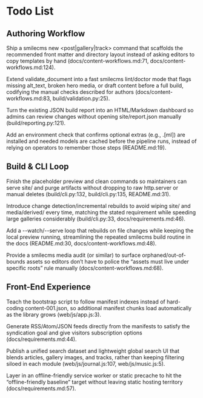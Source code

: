 # Todo List

## Authoring Workflow

Ship a smilecms new <post|gallery|track> command that scaffolds the recommended front matter and directory layout instead of asking editors to copy templates by hand (docs/content-workflows.md:71, docs/content-workflows.md:124).

Extend validate_document into a fast smilecms lint/doctor mode that flags missing alt_text, broken hero media, or draft content before a full build, codifying the manual checks described for authors (docs/content-workflows.md:83, build/validation.py:25).

Turn the existing JSON build report into an HTML/Markdown dashboard so admins can review changes without opening site/report.json manually (build/reporting.py:121).

Add an environment check that confirms optional extras (e.g., .[ml]) are installed and needed models are cached before the pipeline runs, instead of relying on operators to remember those steps (README.md:19).

## Build & CLI Loop

Finish the placeholder preview and clean commands so maintainers can serve site/ and purge artifacts without dropping to raw http.server or manual deletes (build/cli.py:132, build/cli.py:135, README.md:31).

Introduce change detection/incremental rebuilds to avoid wiping site/ and media/derived/ every time, matching the stated requirement while speeding large galleries considerably (build/cli.py:33, docs/requirements.md:46).

Add a --watch/--serve loop that rebuilds on file changes while keeping the local preview running, streamlining the repeated smilecms build routine in the docs (README.md:30, docs/content-workflows.md:48).

Provide a smilecms media audit (or similar) to surface orphaned/out-of-bounds assets so editors don’t have to police the “assets must live under specific roots” rule manually (docs/content-workflows.md:68).

## Front-End Experience

Teach the bootstrap script to follow manifest indexes instead of hard-coding content-001.json, so additional manifest chunks load automatically as the library grows (web/js/app.js:3).

Generate RSS/Atom/JSON feeds directly from the manifests to satisfy the syndication goal and give visitors subscription options (docs/requirements.md:44).

Publish a unified search dataset and lightweight global search UI that blends articles, gallery images, and tracks, rather than keeping filtering siloed in each module (web/js/journal.js:107, web/js/music.js:5).

Layer in an offline-friendly service worker or static precache to hit the “offline-friendly baseline” target without leaving static hosting territory (docs/requirements.md:57).
